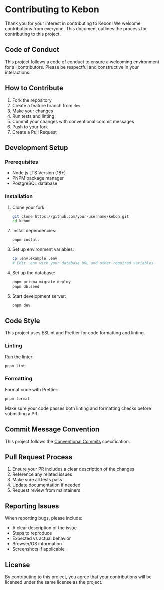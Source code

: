# Contributing to Kebon

Thank you for your interest in contributing to Kebon! We welcome contributions from everyone. This document outlines the process for contributing to this project.

## Code of Conduct

This project follows a code of conduct to ensure a welcoming environment for all contributors. Please be respectful and constructive in your interactions.

## How to Contribute

1. Fork the repository
2. Create a feature branch from `dev`
3. Make your changes
4. Run tests and linting
5. Commit your changes with conventional commit messages
6. Push to your fork
7. Create a Pull Request

## Development Setup

### Prerequisites

- Node.js LTS Version (18+)
- PNPM package manager
- PostgreSQL database

### Installation

1. Clone your fork:

   ```bash
   git clone https://github.com/your-username/kebon.git
   cd kebon
   ```

2. Install dependencies:

   ```bash
   pnpm install
   ```

3. Set up environment variables:

   ```bash
   cp .env.example .env
   # Edit .env with your database URL and other required variables
   ```

4. Set up the database:

   ```bash
   pnpm prisma migrate deploy
   pnpm db:seed
   ```

5. Start development server:
   ```bash
   pnpm dev
   ```

## Code Style

This project uses ESLint and Prettier for code formatting and linting.

### Linting

Run the linter:

```bash
pnpm lint
```

### Formatting

Format code with Prettier:

```bash
pnpm format
```

Make sure your code passes both linting and formatting checks before submitting a PR.

## Commit Message Convention

This project follows the [Conventional Commits](https://conventionalcommits.org/) specification.

## Pull Request Process

1. Ensure your PR includes a clear description of the changes
2. Reference any related issues
3. Make sure all tests pass
4. Update documentation if needed
5. Request review from maintainers

## Reporting Issues

When reporting bugs, please include:

- A clear description of the issue
- Steps to reproduce
- Expected vs actual behavior
- Browser/OS information
- Screenshots if applicable

## License

By contributing to this project, you agree that your contributions will be licensed under the same license as the project.
